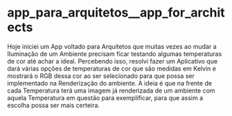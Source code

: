 # app_para_arquitetos__app_for_architects
Hoje iniciei um App voltado para Arquitetos que muitas vezes ao mudar a Iluminação de um Ambiente precisam ficar testando algumas temperaturas de cor até achar a ideal. Percebendo isso, resolvi fazer um Aplicativo que dará várias opções de temperaturas de cor que são medidas em Kelvin e mostrará o RGB dessa cor ao ser selecionado para que possa ser implementado na Renderização do ambiente. A ideia é que na frente de cada Temperatura terá uma imagem já renderizada de um ambiente com aquela Temperatura em questão para exemplificar, para que assim a escolha possa ser mais certeira.
